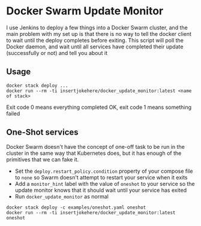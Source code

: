 # Docker Swarm Update Monitor

I use Jenkins to deploy a few things into a Docker Swarm cluster, and the main problem with my set up is that there is no way to tell the docker client to wait until the deploy completes before exiting. This script will poll the Docker daemon, and wait until all services have completed their update (successfully or not) and tell you about it

## Usage

```
docker stack deploy ...
docker run --rm -ti insertjokehere/docker_update_monitor:latest <name of stack>
```

Exit code 0 means everything completed OK, exit code 1 means something failed

## One-Shot services

Docker Swarm doesn't have the concept of one-off task to be run in the cluster in the same way that Kubernetes does, but it has enough of the primitives that we can fake it.

* Set the `deploy.restart_policy.condition` property of your compose file to `none` so Swarm doesn't attempt to restart your service when it exits
* Add a `monitor_hint` label with the value of `oneshot` to your service so the update monitor knows that it should wait until your service has exited
* Run `docker_update_monitor` as normal

```
docker stack deploy -c examples/oneshot.yaml oneshot
docker run --rm -ti insertjokehere/docker_update_monitor:latest oneshot
```
